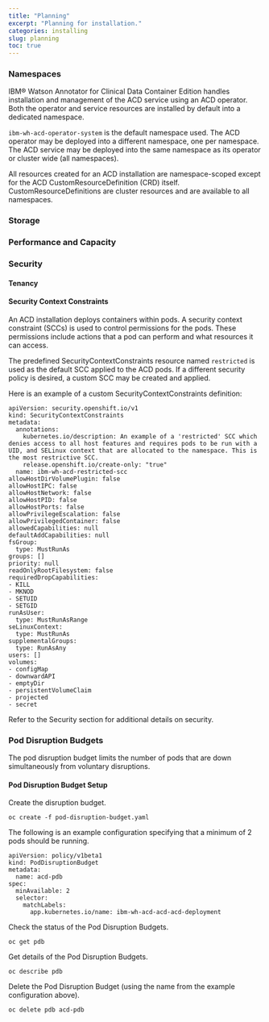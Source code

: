 ```yaml
---
title: "Planning"
excerpt: "Planning for installation."
categories: installing
slug: planning
toc: true
---
```

### Namespaces

IBM® Watson Annotator for Clinical Data Container Edition handles installation and management of the ACD service using an ACD operator. Both the operator and service resources are installed by default into a dedicated namespace.

`ibm-wh-acd-operator-system` is the default namespace used. The ACD operator may be deployed into a different namespace, one per namespace. The ACD service may be deployed into the same namespace as its operator or cluster wide (all namespaces).

All resources created for an ACD installation are namespace-scoped except for the ACD CustomResourceDefinition (CRD) itself. CustomResourceDefinitions are cluster resources and are available to all namespaces.

### Storage

### Performance and Capacity

### Security

#### Tenancy

#### Security Context Constraints

An ACD installation deploys containers within pods. A security context constraint (SCCs) is used to control permissions for the pods. These permissions include actions that a pod can perform and what resources it can access.

The predefined SecurityContextConstraints resource named `restricted` is used as the default SCC applied to the ACD pods. If a different security policy is desired, a custom SCC may be created and applied.

Here is an example of a custom SecurityContextConstraints definition:

```
apiVersion: security.openshift.io/v1
kind: SecurityContextConstraints
metadata:
  annotations:
    kubernetes.io/description: An example of a 'restricted' SCC which denies access to all host features and requires pods to be run with a UID, and SELinux context that are allocated to the namespace. This is the most restrictive SCC.
    release.openshift.io/create-only: "true"
  name: ibm-wh-acd-restricted-scc
allowHostDirVolumePlugin: false
allowHostIPC: false
allowHostNetwork: false
allowHostPID: false
allowHostPorts: false
allowPrivilegeEscalation: false
allowPrivilegedContainer: false
allowedCapabilities: null
defaultAddCapabilities: null
fsGroup:
  type: MustRunAs
groups: []
priority: null
readOnlyRootFilesystem: false
requiredDropCapabilities:
- KILL
- MKNOD
- SETUID
- SETGID
runAsUser:
  type: MustRunAsRange
seLinuxContext:
  type: MustRunAs
supplementalGroups:
  type: RunAsAny
users: []
volumes:
- configMap
- downwardAPI
- emptyDir
- persistentVolumeClaim
- projected
- secret
```

Refer to the Security section for additional details on security.

### Pod Disruption Budgets

The pod disruption budget limits the number of pods that are down simultaneously from voluntary disruptions.

#### Pod Disruption Budget Setup

Create the disruption budget.

```
oc create -f pod-disruption-budget.yaml
```

The following is an example configuration specifying that a minimum of 2 pods should be running.

```
apiVersion: policy/v1beta1
kind: PodDisruptionBudget
metadata:
  name: acd-pdb
spec:
  minAvailable: 2
  selector:
    matchLabels:
      app.kubernetes.io/name: ibm-wh-acd-acd-acd-deployment
```

Check the status of the Pod Disruption Budgets.

```
oc get pdb
```

Get details of the Pod Disruption Budgets.

```
oc describe pdb
```

Delete the Pod Disruption Budget (using the name from the example configuration above).

```
oc delete pdb acd-pdb
```
